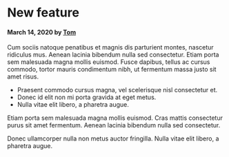 # New feature

#### March 14, 2020 by [Tom](/)

Cum sociis natoque penatibus et magnis dis parturient montes, nascetur ridiculus mus. Aenean lacinia bibendum nulla sed
consectetur. Etiam porta sem malesuada magna mollis euismod. Fusce dapibus, tellus ac cursus commodo, tortor mauris
condimentum nibh, ut fermentum massa justo sit amet risus.

- Praesent commodo cursus magna, vel scelerisque nisl consectetur et.
- Donec id elit non mi porta gravida at eget metus.
- Nulla vitae elit libero, a pharetra augue.

Etiam porta sem malesuada magna mollis euismod. Cras mattis consectetur purus sit amet fermentum. Aenean lacinia
bibendum nulla sed consectetur.

Donec ullamcorper nulla non metus auctor fringilla. Nulla vitae elit libero, a pharetra augue.
